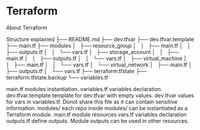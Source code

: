# Terraform
About Terraform

Structure explained
├── README.md
├── dev.tfvar
├── dev.tfvar.template
├── main.tf
├── modules
│   ├── resource_group
│   │   ├── main.tf
│   │   ├── outputs.tf
│   │   └── vars.tf
│   ├── storage_account
│   │   ├── main.tf
│   │   ├── outputs.tf
│   │   └── vars.tf
│   ├── virtual_machine
│   │   ├── main.tf
│   │   └── vars.tf
│   └── virtual_network
│       ├── main.tf
│       ├── outputs.tf
│       └── vars.tf
├── terraform.tfstate
├── terraform.tfstate.backup
└── variables.tf

main.tf modules instantiation.
variables.tf variables declaration.
dev.tfvar.template template for dev.tfvar with empty values.
dev.tfvar values for vars in variables.tf. Donot share this file as it can contain sensitive information.
modules/ each repo inside modules/ can be instantiated as a Terraform module.
main.tf module resources
vars.tf variables declaration
outputs.tf define outputs. Module outputs can be used in other resources.
